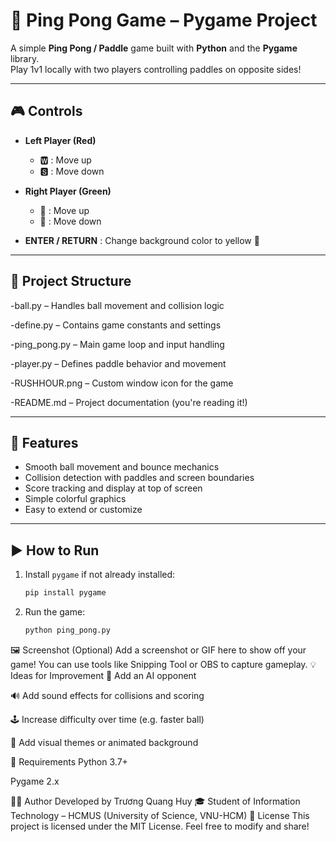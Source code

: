 # 🏓 Ping Pong Game – Pygame Project

A simple **Ping Pong / Paddle** game built with **Python** and the **Pygame** library.  
Play 1v1 locally with two players controlling paddles on opposite sides!

---

## 🎮 Controls

- **Left Player (Red)**  
  - 🆆 : Move up  
  - 🆂 : Move down  

- **Right Player (Green)**  
  - 🔼 : Move up  
  - 🔽 : Move down  

- **ENTER / RETURN** : Change background color to yellow 💛

---

## 📁 Project Structure

-ball.py – Handles ball movement and collision logic

-define.py – Contains game constants and settings

-ping_pong.py – Main game loop and input handling

-player.py – Defines paddle behavior and movement

-RUSHHOUR.png – Custom window icon for the game

-README.md – Project documentation (you're reading it!)

---

## 🚀 Features

- Smooth ball movement and bounce mechanics
- Collision detection with paddles and screen boundaries
- Score tracking and display at top of screen
- Simple colorful graphics
- Easy to extend or customize

---

## ▶️ How to Run

1. Install `pygame` if not already installed:
   ```bash
   pip install pygame
2. Run the game:
   ```bash
   python ping_pong.py
🖼️ Screenshot (Optional)
Add a screenshot or GIF here to show off your game!
You can use tools like Snipping Tool or OBS to capture gameplay.
💡 Ideas for Improvement
🤖 Add an AI opponent

🔊 Add sound effects for collisions and scoring

🕹️ Increase difficulty over time (e.g. faster ball)

🧱 Add visual themes or animated background

🧰 Requirements
Python 3.7+

Pygame 2.x

👨‍💻 Author
Developed by Trương Quang Huy 🎓
Student of Information Technology – HCMUS (University of Science, VNU-HCM)
📄 License
This project is licensed under the MIT License.
Feel free to modify and share!
